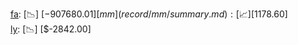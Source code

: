 [fa](record/fa/summary.md): [📉] [$-907680.01]  
[mm](record/mm/summary.md): [📈] [$1178.60]  
[ly](record/ly/summary.md): [📉] [$-2842.00]  
